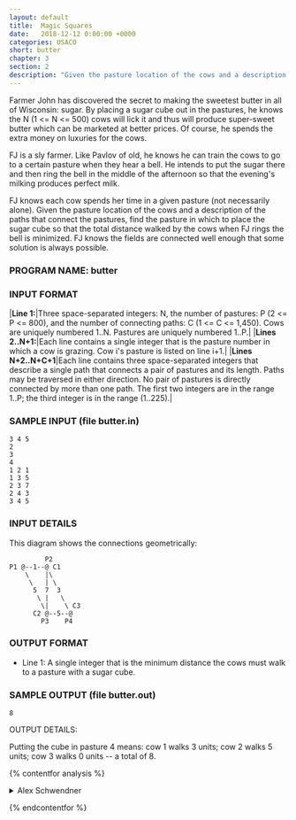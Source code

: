 ```yaml
---
layout: default
title:  Magic Squares
date:   2018-12-12 0:00:00 +0000
categories: USACO
short: butter
chapter: 3
section: 2
description: "Given the pasture location of the cows and a description of the paths that connect the pastures, find the pasture in which to place the sugar cube so that the total distance walked by the cows when FJ rings the bell is minimized. FJ knows the fields are connected well enough that some solution is always possible."
---
```


Farmer John has discovered the secret to making the sweetest butter in all of Wisconsin: sugar. By placing a sugar cube out in the pastures, he knows the N (1 <= N <= 500) cows will lick it and thus will produce super-sweet butter which can be marketed at better prices. Of course, he spends the extra money on luxuries for the cows.

FJ is a sly farmer. Like Pavlov of old, he knows he can train the cows to go to a certain pasture when they hear a bell. He intends to put the sugar there and then ring the bell in the middle of the afternoon so that the evening's milking produces perfect milk.

FJ knows each cow spends her time in a given pasture (not necessarily alone). Given the pasture location of the cows and a description of the paths that connect the pastures, find the pasture in which to place the sugar cube so that the total distance walked by the cows when FJ rings the bell is minimized. FJ knows the fields are connected well enough that some solution is always possible.

### PROGRAM NAME: butter

### INPUT FORMAT

|**Line 1:**|Three space-separated integers: N, the number of pastures: P (2 <= P <= 800), and the number of connecting paths: C (1 <= C <= 1,450). Cows are uniquely numbered 1..N. Pastures are uniquely numbered 1..P.|
|**Lines 2..N+1:**|Each line contains a single integer that is the pasture number in which a cow is grazing. Cow i's pasture is listed on line i+1.|
|**Lines N+2..N+C+1**|Each line contains three space-separated integers that describe a single path that connects a pair of pastures and its length. Paths may be traversed in either direction. No pair of pastures is directly connected by more than one path. The first two integers are in the range 1..P; the third integer is in the range (1..225).|

### SAMPLE INPUT (file butter.in)

```none
3 4 5
2
3
4
1 2 1
1 3 5
2 3 7
2 4 3
3 4 5
```

### INPUT DETAILS

This diagram shows the connections geometrically:

```none
         P2  
P1 @--1--@ C1
    \    |\
     \   | \
      5  7  3
       \ |   \
        \|    \ C3
      C2 @--5--@
        P3    P4
```

### OUTPUT FORMAT

*   Line 1: A single integer that is the minimum distance the cows must walk to a pasture with a sugar cube.

### SAMPLE OUTPUT (file butter.out)

```none
8
```

OUTPUT DETAILS:

Putting the cube in pasture 4 means: cow 1 walks 3 units; cow 2 walks 5
units; cow 3 walks 0 units -- a total of 8.

{% contentfor analysis %}

<details>
<summary>
Alex Schwendner
</summary>

We approach this problem directly, by calculating the distance from each cow to each pasture. Once this is done, we will simply have to sum the distances for each cow to get the total cost of putting the sugar cube at a given pasture. The key to a fast distance calculation is that our graph is quite sparse. Thus, we use Dijkstra with a heap to calculate the distance from a given cow to all pastures. This requires on the order of N\*C\*log(P), or about 7,000,000, operations.

```cpp
#include <stdio.h>
#include <string.h>

const int BIG = 1000000000;

const int MAXV = 800;
const int MAXC = 500;
const int MAXE = 1450;


int cows;
int v,e;


int cow_pos[MAXC];
int degree[MAXV];
int con[MAXV][MAXV];
int cost[MAXV][MAXV];

int dist[MAXC][MAXV];


int heapsize;
int heap_id[MAXV];
int heap_val[MAXV];
int heap_lookup[MAXV];


bool validheap(void){
  for(int i = 0; i < heapsize; ++i){
    if(!(0 <= heap_id[i] && heap_id[i] < v)){
      return(false);
    }
    if(heap_lookup[heap_id[i]] != i){
      return(false);
    }
  }
  return(true);
}


void heap_swap(int i, int j){
  int s;

  s = heap_val[i];
  heap_val[i] = heap_val[j];
  heap_val[j] = s;

  heap_lookup[heap_id[i]] = j;

  heap_lookup[heap_id[j]] = i;

  s = heap_id[i];
  heap_id[i] = heap_id[j];
  heap_id[j] = s;

}


void heap_up(int i){
  if(i > 0 && heap_val[(i-1) / 2] > heap_val[i]){
    heap_swap(i, (i-1)/2);
    heap_up((i-1)/2);
  }
}


void heap_down(int i){
  int a = 2*i+1;
  int b = 2*i+2;

  if(b < heapsize){
    if(heap_val[b] < heap_val[a] && heap_val[b] < heap_val[i]){
      heap_swap(i, b);
      heap_down(b);
      return;
    }
  }
  if(a < heapsize && heap_val[a] < heap_val[i]){
    heap_swap(i, a);
    heap_down(a);
  }
}




int main(){


  FILE *filein = fopen("butter.in", "r");
  fscanf(filein, "%d %d %d", &cows, &v, &e);
  for(int i = 0; i < cows; ++i){
    fscanf(filein, "%d", &cow_pos[i]);
    --cow_pos[i];
  }
  for(int i = 0; i < v; ++i){
    degree[i] = 0;
  }
  for(int i = 0; i < e; ++i){
    int a,b,c;
    fscanf(filein, "%d %d %d", &a, &b, &c);
    --a;
    --b;

    con[a][degree[a]] = b;
    cost[a][degree[a]] = c;
    ++degree[a];

    con[b][degree[b]] = a;
    cost[b][degree[b]] = c;
    ++degree[b];

  }
  fclose(filein);


  for(int i = 0; i < cows; ++i){
    heapsize = v;
    for(int j = 0; j < v; ++j){
      heap_id[j] = j;
      heap_val[j] = BIG;
      heap_lookup[j] = j;
    }
    heap_val[cow_pos[i]] = 0;
    heap_up(cow_pos[i]);

    bool fixed[MAXV];
    memset(fixed, false, v);
    for(int j = 0; j < v; ++j){
      int p = heap_id[0];
      dist[i][p] = heap_val[0];
      fixed[p] = true;
      heap_swap(0, heapsize-1);
      --heapsize;
      heap_down(0);

      for(int k = 0; k < degree[p]; ++k){
	int q = con[p][k];
	if(!fixed[q]){
	  if(heap_val[heap_lookup[q]] > dist[i][p] + cost[p][k]){
	    heap_val[heap_lookup[q]] = dist[i][p] + cost[p][k];
	    heap_up(heap_lookup[q]);
	  }
	}
      }

    }
  }

  int best = BIG;
  for(int i = 0; i < v; ++i){
    int total = 0;
    for(int j = 0; j < cows; ++j){
      total += dist[j][i];
    }
    best <?= total;
  }


  FILE *fileout = fopen("butter.out", "w");
  fprintf(fileout, "%d\n", best);
  fclose(fileout);


  return(0);
}
```

</details>

{% endcontentfor %}